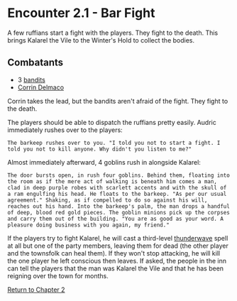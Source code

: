 # Encounter 2.1 - Bar Fight

A few ruffians start a fight with the players. They fight to the death. This brings Kalarel the Vile to the Winter's Hold to collect the bodies.

## Combatants

- 3 [bandits](https://www.dndbeyond.com/monsters/bandit)
- [Corrin Delmaco](https://www.dndbeyond.com/monsters/1095308-corrin-delmaco)

Corrin takes the lead, but the bandits aren't afraid of the fight. They fight to the death.

The players should be able to dispatch the ruffians pretty easily. Audric immediately rushes over to the players:

    The barkeep rushes over to you. "I told you not to start a fight. I told you not to kill anyone. Why didn't you listen to me?"

Almost immediately afterward, 4 goblins rush in alongside Kalarel:

    The door bursts open, in rush four goblins. Behind them, floating into the room as if the mere act of walking is beneath him comes a man, clad in deep purple robes with scarlett accents and with the skull of a ram engulfing his head. He floats to the barkeep. "As per our usual agreement." Shaking, as if compelled to do so against his will, reaches out his hand. Into the barkeep's palm, the man drops a handful of deep, blood red gold pieces. The goblin minions pick up the corpses and carry them out of the building. "You are as good as your word. A pleasure doing business with you again, my friend."

If the players try to fight Kalarel, he will cast a third-level [thunderwave](https://www.dndbeyond.com/spells/thunderwave) spell at all but one of the party members, leaving them for dead (the other player and the townsfolk can heal them). If they won't stop attacking, he will kill the one player he left conscious then leaves. If asked, the people in the inn can tell the players that the man was Kalarel the Vile and that he has been reigning over the town for months.

[Return to Chapter 2](winterhaven.md)
